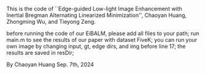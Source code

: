 This is the code of ``Edge-guided Low-light Image Enhancement 
with Inertial Bregman Alternating Linearized Minimization'', 
Chaoyan Huang, Zhongming Wu, and Tieyong Zeng. 

before running the code of our EiBALM, please add all files to your path;
run main.m to see the results of our paper with dataset FiveK;
you can run your own image by changing input, gt, edge dirs, and img before line 17;
the results are saved in resDir;

By Chaoyan Huang
Sep. 7th, 2024